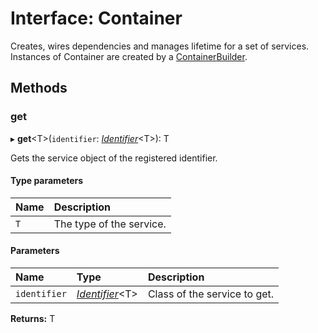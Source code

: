 # Interface: Container

Creates, wires dependencies and manages lifetime for a set of services.
Instances of Container are created by a [ContainerBuilder](../classes/containerbuilder.md).

## Methods

### get

▸ **get**<T\>(`identifier`: [*Identifier*](../README.md#identifier)<T\>): T

Gets the service object of the registered identifier.

#### Type parameters

| Name | Description |
| :------ | :------ |
| `T` | The type of the service. |

#### Parameters

| Name | Type | Description |
| :------ | :------ | :------ |
| `identifier` | [*Identifier*](../README.md#identifier)<T\> | Class of the service to get. |

**Returns:** T
